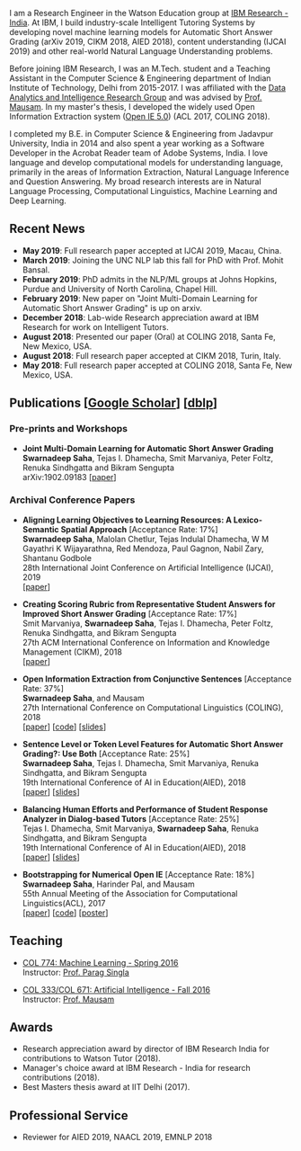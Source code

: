 I am a Research Engineer in the Watson Education group at [IBM Research - India](https://www.research.ibm.com/labs/india/). At IBM, I build industry-scale Intelligent Tutoring Systems by developing novel machine learning models for Automatic Short Answer Grading (arXiv 2019, CIKM 2018, AIED 2018), content understanding (IJCAI 2019) and other real-world Natural Language Understanding problems.

Before joining IBM Research, I was an M.Tech. student and a Teaching Assistant in the Computer Science & Engineering department of Indian Institute of Technology, Delhi from 2015-2017. I was affiliated with the [Data Analytics and Intelligence Research Group](https://www.cse.iitd.ac.in/dair/) and was advised by [Prof. Mausam](http://www.cse.iitd.ac.in/~mausam/). In my master's thesis, I developed the widely used Open Information Extraction system ([Open IE 5.0](https://github.com/dair-iitd/OpenIE-standalone)) (ACL 2017, COLING 2018).

I completed my B.E. in Computer Science & Engineering from Jadavpur University, India in 2014 and also spent a year working as a Software Developer in the Acrobat Reader team of Adobe Systems, India. I love language and develop computational models for understanding language, primarily in the areas of Information Extraction, Natural Language Inference and Question Answering. My broad research interests are in Natural Language Processing, Computational Linguistics, Machine Learning and Deep Learning.

## Recent News

* **May 2019**: Full research paper accepted at IJCAI 2019, Macau, China.
* **March 2019**: Joining the UNC NLP lab this fall for PhD with Prof. Mohit Bansal.
* **February 2019**: PhD admits in the NLP/ML groups at Johns Hopkins, Purdue and University of North Carolina, Chapel Hill.  
* **February 2019**: New paper on "Joint Multi-Domain Learning for Automatic Short Answer Grading" is up on arxiv.  
* **December 2018**: Lab-wide Research appreciation award at IBM Research for work on Intelligent Tutors.  
* **August 2018**: Presented our paper (Oral) at COLING 2018, Santa Fe, New Mexico, USA.  
* **August 2018**: Full research paper accepted at CIKM 2018, Turin, Italy.  
* **May 2018**: Full research paper accepted at COLING 2018, Santa Fe, New Mexico, USA. 

## Publications [[Google Scholar](https://scholar.google.co.in/citations?user=sY5SyBgAAAAJ&hl=en)] [[dblp](https://dblp.uni-trier.de/pers/hd/s/Saha:Swarnadeep)]

### Pre-prints and Workshops


* **Joint Multi-Domain Learning for Automatic Short Answer Grading**  
**Swarnadeep Saha**, Tejas I. Dhamecha, Smit Marvaniya, Peter Foltz, Renuka Sindhgatta and Bikram Sengupta  
arXiv:1902.09183
[[paper](https://swarnahub.github.io/papers/arxiv19.pdf)]  

### Archival Conference Papers

* **Aligning Learning Objectives to Learning Resources: A Lexico-Semantic Spatial Approach** [Acceptance Rate: 17%]  
**Swarnadeep Saha**, Malolan Chetlur, Tejas Indulal Dhamecha, W M Gayathri K Wijayarathna, Red Mendoza, Paul Gagnon, Nabil Zary, Shantanu Godbole  
28th International Joint Conference on Artificial Intelligence (IJCAI), 2019    
[[paper](https://swarnahub.github.io/papers/IJCAI19.pdf)]  

* **Creating Scoring Rubric from Representative Student Answers for Improved Short Answer Grading**  [Acceptance Rate: 17%]  
Smit Marvaniya, **Swarnadeep Saha**, Tejas I. Dhamecha, Peter Foltz, Renuka Sindhgatta, and Bikram Sengupta  
27th ACM International Conference on Information and Knowledge Management (CIKM), 2018  
[[paper](https://swarnahub.github.io/papers/CIKM18.pdf)]

* **Open Information Extraction from Conjunctive Sentences** [Acceptance Rate: 37%]  
**Swarnadeep Saha**, and Mausam  
27th International Conference on Computational Linguistics (COLING), 2018  
[[paper](https://swarnahub.github.io/papers/COLING18.pdf)] [[code](https://github.com/dair-iitd/OpenIE-standalone)] [[slides](https://swarnahub.github.io/papers/COLING18Slides.pptx)]

* **Sentence Level or Token Level Features for Automatic Short Answer Grading?: Use Both** [Acceptance Rate: 25%]  
**Swarnadeep Saha**, Tejas I. Dhamecha, Smit Marvaniya, Renuka Sindhgatta, and Bikram Sengupta  
19th International Conference of AI in Education(AIED), 2018  
[[paper](https://swarnahub.github.io/papers/AIED18a.pdf)] [[slides](https://swarnahub.github.io/papers/AIED18aSlides.pptx)]

* **Balancing Human Efforts and Performance of Student Response Analyzer in Dialog-based Tutors** [Acceptance Rate: 25%]  
Tejas I. Dhamecha, Smit Marvaniya, **Swarnadeep Saha**, Renuka Sindhgatta, and Bikram Sengupta  
19th International Conference of AI in Education(AIED), 2018  
[[paper](https://swarnahub.github.io/papers/AIED18b.pdf)] [[slides](https://swarnahub.github.io/papers/AIED18bSlides.pptx)]

* **Bootstrapping for Numerical Open IE** [Acceptance Rate: 18%]  
**Swarnadeep Saha**, Harinder Pal, and Mausam  
55th Annual Meeting of the Association for Computational Linguistics(ACL), 2017  
[[paper](https://swarnahub.github.io/papers/ACL17.pdf)] [[code](https://github.com/dair-iitd/OpenIE-standalone)] [[poster](https://swarnahub.github.io/papers/ACL17Poster.pdf)]

## Teaching

* [COL 774: Machine Learning - Spring 2016](http://www.cse.iitd.ac.in/~parags/teaching/2017/sp17/col774/)  
Instructor: [Prof. Parag Singla](http://www.cse.iitd.ac.in/~parags/teaching.html)

* [COL 333/COL 671: Artificial Intelligence - Fall 2016](http://www.cse.iitd.ac.in/~mausam/courses/col333/autumn2016/)  
Instructor: [Prof. Mausam](http://www.cse.iitd.ac.in/~mausam/)

## Awards

* Research appreciation award by director of IBM Research India for contributions to Watson Tutor (2018).
* Manager's choice award at IBM Research - India for research contributions (2018).
* Best Masters thesis award at IIT Delhi (2017).

## Professional Service

* Reviewer for AIED 2019, NAACL 2019, EMNLP 2018
